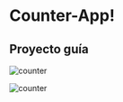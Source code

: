 <h1> Counter-App!</h1>

<h2>Proyecto guía</h2>

![counter](https://user-images.githubusercontent.com/94869227/211625732-980bc1fa-3973-46af-bc6b-eb9e9e90c250.png)


![counter](https://user-images.githubusercontent.com/94869227/211625577-a7dab4b5-2f7d-4271-80d3-4b8188246748.png)
